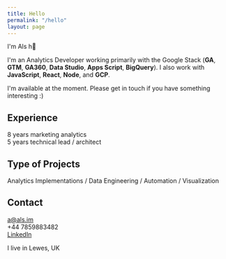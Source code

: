 ```yaml
---
title: Hello
permalink: "/hello"
layout: page
---
```


<div id="hello">
I'm Als h👋  

I'm an Analytics Developer working primarily with the Google Stack (**GA**, **GTM**, **GA360**, **Data Studio**, **Apps Script**, **BigQuery**). I also work with **JavaScript**, **React**, **Node**, and **GCP**.

I'm available at the moment. Please get in touch if you have something interesting :)

## Experience
8 years marketing analytics  
5 years technical lead / architect


## Type of Projects
Analytics Implementations / Data Engineering / Automation / Visualization 


## Contact
[a@als.im](mailto:a@als.im)  
+44 7859883482  
[LinkedIn](https://www.linkedin.com/in/alistair-johnstone)

I live in Lewes, UK
</div>